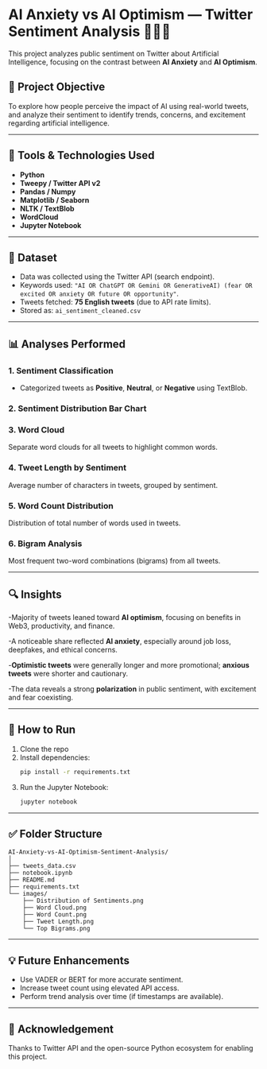 
# AI Anxiety vs AI Optimism — Twitter Sentiment Analysis 🧠🤖💬

This project analyzes public sentiment on Twitter about Artificial Intelligence, focusing on the contrast between **AI Anxiety** and **AI Optimism**.

## 📌 Project Objective

To explore how people perceive the impact of AI using real-world tweets, and analyze their sentiment to identify trends, concerns, and excitement regarding artificial intelligence.

---

## 🧰 Tools & Technologies Used

- **Python**
- **Tweepy / Twitter API v2**
- **Pandas / Numpy**
- **Matplotlib / Seaborn**
- **NLTK / TextBlob**
- **WordCloud**
- **Jupyter Notebook**

---

## 📂 Dataset

- Data was collected using the Twitter API (search endpoint).
- Keywords used: `"AI OR ChatGPT OR Gemini OR GenerativeAI) (fear OR excited OR anxiety OR future OR opportunity"`.
- Tweets fetched: **75 English tweets** (due to API rate limits).
- Stored as: `ai_sentiment_cleaned.csv`

---

## 📊 Analyses Performed

### 1. Sentiment Classification
- Categorized tweets as **Positive**, **Neutral**, or **Negative** using TextBlob.

### 2. Sentiment Distribution Bar Chart

### 3. Word Cloud
Separate word clouds for all tweets to highlight common words.

### 4. Tweet Length by Sentiment
Average number of characters in tweets, grouped by sentiment.

### 5. Word Count Distribution
Distribution of total number of words used in tweets.

### 6. Bigram Analysis
Most frequent two-word combinations (bigrams) from all tweets.

---

## 🔍 Insights

-Majority of tweets leaned toward **AI optimism**, focusing on benefits in Web3, productivity, and finance.

-A noticeable share reflected **AI anxiety**, especially around job loss, deepfakes, and ethical concerns.

-**Optimistic tweets** were generally longer and more promotional; **anxious tweets** were shorter and cautionary.

-The data reveals a strong **polarization** in public sentiment, with excitement and fear coexisting.

---


## 📎 How to Run

1. Clone the repo
2. Install dependencies:
   ```bash
   pip install -r requirements.txt
   ```
3. Run the Jupyter Notebook:
   ```bash
   jupyter notebook
   ```

---

## ✅ Folder Structure

```
AI-Anxiety-vs-AI-Optimism-Sentiment-Analysis/
│
├── tweets_data.csv
├── notebook.ipynb
├── README.md
├── requirements.txt
└── images/
    ├── Distribution of Sentiments.png
    ├── Word Cloud.png
    ├── Word Count.png
    ├── Tweet Length.png
    └── Top Bigrams.png
```

---

## 💡 Future Enhancements

- Use VADER or BERT for more accurate sentiment.
- Increase tweet count using elevated API access.
- Perform trend analysis over time (if timestamps are available).

---

## 🙌 Acknowledgement

Thanks to Twitter API and the open-source Python ecosystem for enabling this project.

